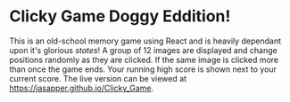 # Clicky Game Doggy Eddition!
This is an old-school memory game using React and is heavily dependant upon it's glorious *states*! A group of 12 images are displayed and change positions randomly as they are clicked. If the same image is clicked more than once the game ends. Your running high score is shown next to your current score. The live version can be viewed at https://jasapper.github.io/Clicky_Game.